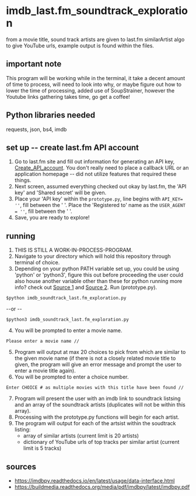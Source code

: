 # imdb_last.fm_soundtrack_exploration
from a movie title, sound track artists are given to last.fm similarArtist algo to give YouTube urls, example output is found within the files.

## important note
This program will be working while in the terminal, it take a decent amount of time to process, will need to look into why, or maybe figure out how to lower the time of processing, added use of SoupStrainer, however the Youtube links gathering takes time, go get a coffee!

## Python libraries needed
requests, json, bs4, imdb

## set up -- create last.fm API account
1. Go to last.fm site and fill out information for generating an API key, [Create_API_account](https://www.last.fm/api/account/create). You don't really need to place a callback URL or an application homepage -- did not utilize features that required these things.
2. Next screen, assumed everything checked out okay by last.fm, the 'API key' and 'Shared secret' will be given.
3. Place your 'API key' within the ```prototype.py```, line begins with ``API_KEY= ''``, fill between the ' '. Place the 'Registered to' name as the ``USER_AGENT = ''``, fill between the ' '. 
4. Save, you are ready to explore!

## running
1. THIS IS STILL A WORK-IN-PROCESS-PROGRAM.
2. Navigate to your directory which will hold this repository through terminal of choice.
3. Depending on your python PATH variable set up, you could be using 'python' or 'python3', figure this out before proceeding the user could also house another variable other than these for python running more info? check out [Source 1](http://net-informations.com/python/intro/path.html) and [Source 2](https://geek-university.com/python/add-python-to-the-windows-path/). Run (prototype.py).
```  
$python imdb_soundtrack_last.fm_exploration.py
```  
--or --
```  
$python3 imdb_soundtrack_last.fm_exploration.py
```
4. You will be prompted to enter a movie name.
```
Please enter a movie name //
```
5. Program will output at max 20 choices to pick from which are similar to the given movie name (if there is not a closely related movie title to given, the program will give an error message and prompt the user to enter a movie title again).
6. You will be prompted to enter a choice number.
```
Enter CHOICE # as multiple movies with this title have been found //
```
7. Program will present the user with an imdb link to soundtrack listsing and an array of the soundtrack artists (duplicates will not be within this array).
8. Processing with the prototype.py functions will begin for each artist.
9. The program will output for each of the artsist within the soudtrack listing:
    - array of similar artists (current limit is 20 artists)
    - dictionary of YouTube urls of top tracks per similar artist (current limit is 5 tracks)

## sources
- https://imdbpy.readthedocs.io/en/latest/usage/data-interface.html
- https://buildmedia.readthedocs.org/media/pdf/imdbpy/latest/imdbpy.pdf
